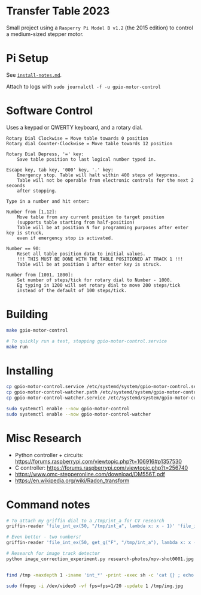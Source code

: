 
# Transfer Table 2023

Small project using a `Rasperry Pi Model B v1.2` (the 2015 edition) to
control a medium-sized stepper motor.

# Pi Setup

See [`install-notes.md`](install-notes.md).

Attach to logs with `sudo journalctl -f -u gpio-motor-control`

# Software Control

Uses a keypad or QWERTY keyboard, and a rotary dial.

```
Rotary Dial Clockwise = Move table towards 0 position
Rotary dial Counter-Clockwise = Move table towards 12 position

Rotary Dial Depress, '=' key:
    Save table position to last logical number typed in.

Escape key, tab key, '000' key, '.' key:
    Emergency stop. Table will halt within 400 steps of keypress.
    Table will not be operable from electronic controls for the next 2 seconds
    after stopping.

Type in a number and hit enter:

Number from [1,12]:
    Move table from any current position to target position
    (supports table starting from half-position)
    Table will be at position N for programming purposes after enter key is struck,
    even if emergency stop is activated.

Number == 90:
    Reset all table position data to initial values.
    !!! THIS MUST BE DONE WITH THE TABLE POSITIONED AT TRACK 1 !!!
    Table will be at position 1 after enter key is struck.

Number from [1001, 1800]:
    Set number of steps/tick for rotary dial to Number - 1000.
    Eg typing in 1200 will set rotary dial to move 200 steps/tick
    instead of the default of 100 steps/tick.

```

# Building

```bash
make gpio-motor-control

# To quickly run a test, stopping gpio-motor-control.service
make run

```

# Installing

```bash
cp gpio-motor-control.service /etc/systemd/system/gpio-motor-control.service
cp gpio-motor-control-watcher.path /etc/systemd/system/gpio-motor-control-watcher.path
cp gpio-motor-control-watcher.service /etc/systemd/system/gpio-motor-control-watcher.service

sudo systemctl enable --now gpio-motor-control
sudo systemctl enable --now gpio-motor-control-watcher

```

# Misc Research

 - Python controller + circuits: https://forums.raspberrypi.com/viewtopic.php?t=106916#p1357530
 - C controller: https://forums.raspberrypi.com/viewtopic.php?t=256740
 - https://www.omc-stepperonline.com/download/DM556T.pdf
 - https://en.wikipedia.org/wiki/Radon_transform

# Command notes

```bash
# To attach my griffin dial to a /tmp/int_a for CV research
griffin-reader 'file_int_ex(50, "/tmp/int_a", lambda x: x - 1)' 'file_int_ex(50, "/tmp/int_a", lambda x: x + 1)' 'None'

# Even better - two numbers!
griffin-reader 'file_int_ex(50, get_g("F", "/tmp/int_a"), lambda x: x - 1)' 'file_int_ex(50, get_g("F", "/tmp/int_a"), lambda x: x + 1)' 'flip_g("F", "/tmp/int_a", "/tmp/int_b")'

# Research for image track detector
python image_correction_experiment.py research-photos/mpv-shot0001.jpg research-photos/mpv-shot0002.jpg research-photos/mpv-shot0003.jpg research-photos/mpv-shot0004.jpg research-photos/mpv-shot0010.jpg research-photos/mpv-shot0011.jpg research-photos/mpv-shot0012.jpg


find /tmp -maxdepth 1 -iname 'int_*' -print -exec sh -c 'cat {} ; echo ' \;

sudo ffmpeg -i /dev/video0 -vf fps=fps=1/20 -update 1 /tmp/img.jpg



```


